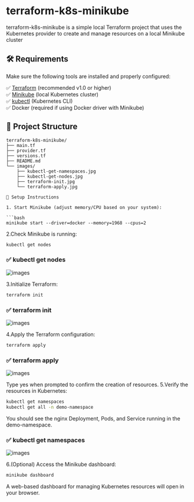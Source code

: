 # terraform-k8s-minikube
terraform-k8s-minikube is a simple local Terraform project that uses the Kubernetes provider to create and manage resources on a local Minikube cluster
## 🛠️ Requirements

Make sure the following tools are installed and properly configured:

✅ [Terraform](https://developer.hashicorp.com/terraform/downloads) (recommended v1.0 or higher)  
✅ [Minikube](https://minikube.sigs.k8s.io/docs/start/) (local Kubernetes cluster)  
✅ [kubectl](https://kubernetes.io/docs/tasks/tools/) (Kubernetes CLI)  
✅ Docker (required if using Docker driver with Minikube)  

## 📂 Project Structure

```plaintext
terraform-k8s-minikube/
├── main.tf
├── provider.tf
├── versions.tf
├── README.md
└── images/
    ├── kubectl-get-namespaces.jpg
    ├── kubectl-get-nodes.jpg
    ├── terraform-init.jpg
    └── terraform-apply.jpg

🚀 Setup Instructions

1. Start Minikube (adjust memory/CPU based on your system):

```bash
minikube start --driver=docker --memory=1968 --cpus=2
```
2.Check Minikube is running:

```bash
kubectl get nodes
```
### ✅ kubectl get nodes

![images](images/kubectl-get-nodes.jpg)

3.Initialize Terraform:

```bash
terraform init
```
### ✅ terraform init
![images](images/terraform-init.jpg)

4.Apply the Terraform configuration:

```bash
terraform apply
```
### ✅ terraform apply
![images](images/terraform-apply.jpg)

Type yes when prompted to confirm the creation of resources.
5.Verify the resources in Kubernetes:


```bash
kubectl get namespaces
kubectl get all -n demo-namespace
```
You should see the nginx Deployment, Pods, and Service running in the demo-namespace.
### ✅ kubectl get namespaces
![images](images/kubectl-get-namespaces.jpg)

6.(Optional) Access the Minikube dashboard:

```bash
minikube dashboard
```
A web-based dashboard for managing Kubernetes resources will open in your browser.
